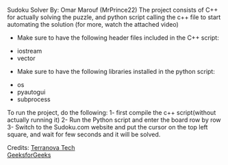 Sudoku Solver By: Omar Marouf (MrPrince22)
The project consists of C++ for actually solving the puzzle, and python script calling the c++ file to start automating the solution (for more, watch the attached video) 
- Make sure to have the following header files included in the C++ script:
* iostream
* vector

- Make sure to have the following libraries installed in the python script:
* os
* pyautogui
* subprocess


To run the project, do the following:
1- first compile the c++ script(without actually running it)
2- Run the Python script and enter the board row by row
3- Switch to the Sudoku.com website and put the cursor on the top left square, and wait for few seconds and it will be solved.



Credits: 
[Terranova Tech](https://www.youtube.com/watch?v=jESGMTcrhSY) </br>
[GeeksforGeeks](https://www.geeksforgeeks.org/sudoku-backtracking-7/)
